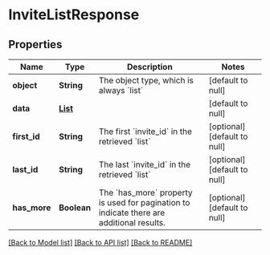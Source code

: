 # InviteListResponse
## Properties

| Name | Type | Description | Notes |
|------------ | ------------- | ------------- | -------------|
| **object** | **String** | The object type, which is always &#x60;list&#x60; | [default to null] |
| **data** | [**List**](Invite.md) |  | [default to null] |
| **first\_id** | **String** | The first &#x60;invite_id&#x60; in the retrieved &#x60;list&#x60; | [optional] [default to null] |
| **last\_id** | **String** | The last &#x60;invite_id&#x60; in the retrieved &#x60;list&#x60; | [optional] [default to null] |
| **has\_more** | **Boolean** | The &#x60;has_more&#x60; property is used for pagination to indicate there are additional results. | [optional] [default to null] |

[[Back to Model list]](../README.md#documentation-for-models) [[Back to API list]](../README.md#documentation-for-api-endpoints) [[Back to README]](../README.md)

